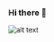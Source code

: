 ### Hi there 👋
![alt text](https://images.pexels.com/photos/542556/pexels-photo-542556.jpeg?auto=compress&cs=tinysrgb&w=1260&h=750&dpr=2)
<!--
**gabino2395/gabino2395** is a ✨ _special_ ✨ repository because its `README.md` (this file) appears on your GitHub profile.

Here are some ideas to get you started:

- 🔭 I’m currently working on ...
- 🌱 I’m currently learning ...
- 👯 I’m looking to collaborate on ...
- 🤔 I’m looking for help with ...
- 💬 Ask me about ...
- 📫 How to reach me: ...
- 😄 Pronouns: ...
- ⚡ Fun fact: ...
-->
